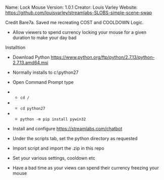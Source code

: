 

 Name: 		Lock Mouse
 Version: 	1.0.1
 Creator: 	Louis Varley
 Website:	https://github.com/louisvarley/streamlabs-SLOBS-simple-scene-swap

Credit Bare7a. Saved me recreating COST and COOLDOWN Logic. 

 - Allow viewers to spend currency locking your mouse for a given duration to make your day bad


Installtion

- Download Python https://www.python.org/ftp/python/2.7.13/python-2.7.13.amd64.msi 
- Normally installs to c:\python27
- Open Command Prompt type
- - `cd /`
- - `cd python27`
- - `python -m pip install pywin32`

- Install and configure https://streamlabs.com/chatbot
- Under the scripts tab, set the python directory as requested 
- Import script and import the .zip in this repo
- Set your various settings, cooldown etc
- Have a bad time as your views can spend their currency freezing your mouse